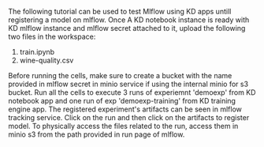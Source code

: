 The following tutorial can be used to test Mlflow using KD apps untill registering a model on mlflow.
Once A KD notebook instance is ready with KD mlflow instance and mlflow secret attached to it, upload the following two files in the workspace:
1) train.ipynb
2) wine-quality.csv

Before running the cells, make sure to create a bucket with the name provided in mlflow secret in minio service if using the internal minio for s3 bucket.
Run all the cells to execute 3 runs of experiemnt 'demoexp' from KD notebook app and one run of exp 'demoexp-training' from KD training engine app.
The registered experiment's artifacts can be seen in mlflow tracking service. 
Click on the run and then click on the artifacts to register model.
To physically access the files related to the run, access them in minio s3 from the path provided in run page of mlflow.
